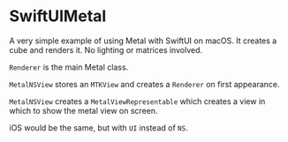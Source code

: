# SwiftUIMetal

A very simple example of using Metal with SwiftUI on macOS. It creates a cube and renders it. No lighting or matrices involved.

`Renderer` is the main Metal class.

`MetalNSView` stores an `MTKView` and creates a `Renderer` on first appearance. 

`MetalNSView` creates a `MetalViewRepresentable` which creates a view in which to show the metal view on screen.

iOS would be the same, but with `UI` instead of `NS`.




